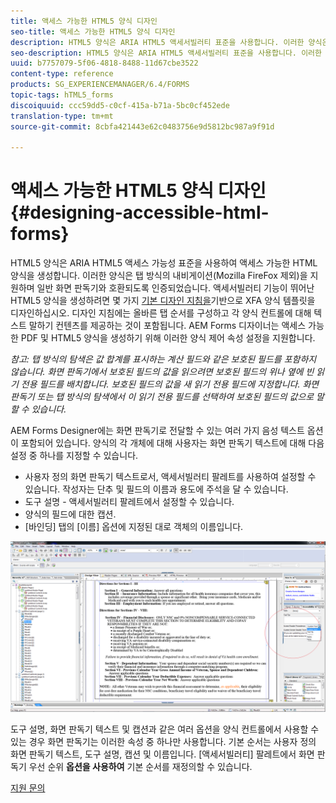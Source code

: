 ```yaml
---
title: 액세스 가능한 HTML5 양식 디자인
seo-title: 액세스 가능한 HTML5 양식 디자인
description: HTML5 양식은 ARIA HTML5 액세서빌러티 표준을 사용합니다. 이러한 양식은 탭 방식의 탐색을 지원하고 일반적인 화면 판독기와 호환되도록 인증되었습니다.
seo-description: HTML5 양식은 ARIA HTML5 액세서빌러티 표준을 사용합니다. 이러한 양식은 탭 방식의 탐색을 지원하고 일반적인 화면 판독기와 호환되도록 인증되었습니다.
uuid: b7757079-5f06-4818-8488-11d67cbe3522
content-type: reference
products: SG_EXPERIENCEMANAGER/6.4/FORMS
topic-tags: hTML5_forms
discoiquuid: ccc59dd5-c0cf-415a-b71a-5bc0cf452ede
translation-type: tm+mt
source-git-commit: 8cbfa421443e62c0483756e9d5812bc987a9f91d

---
```



# 액세스 가능한 HTML5 양식 디자인 {#designing-accessible-html-forms}

HTML5 양식은 ARIA HTML5 액세스 가능성 표준을 사용하여 액세스 가능한 HTML 양식을 생성합니다. 이러한 양식은 탭 방식의 내비게이션(Mozilla FireFox 제외)을 지원하며 일반 화면 판독기와 호환되도록 인증되었습니다. 액세서빌러티 기능이 뛰어난 HTML5 양식을 생성하려면 몇 가지 [기본 디자인 지침을](/help/forms/using/best-practices-for-html5-forms.md)기반으로 XFA 양식 템플릿을 디자인하십시오. 디자인 지침에는 올바른 탭 순서를 구성하고 각 양식 컨트롤에 대해 텍스트 말하기 컨텐츠를 제공하는 것이 포함됩니다. AEM Forms 디자이너는 액세스 가능한 PDF 및 HTML5 양식을 생성하기 위해 이러한 양식 제어 속성 설정을 지원합니다.

*참고: 탭 방식의 탐색은 값 합계를 표시하는 계산 필드와 같은 보호된 필드를 포함하지 않습니다. 화면 판독기에서 보호된 필드의 값을 읽으려면 보호된 필드의 위나 옆에 빈 읽기 전용 필드를 배치합니다. 보호된 필드의 값을 새 읽기 전용 필드에 지정합니다. 화면 판독기 또는 탭 방식의 탐색에서 이 읽기 전용 필드를 선택하여 보호된 필드의 값으로 말할 수 있습니다.*

AEM Forms Designer에는 화면 판독기로 전달할 수 있는 여러 가지 음성 텍스트 옵션이 포함되어 있습니다. 양식의 각 개체에 대해 사용자는 화면 판독기 텍스트에 대해 다음 설정 중 하나를 지정할 수 있습니다.

* 사용자 정의 화면 판독기 텍스트로서, 액세서빌러티 팔레트를 사용하여 설정할 수 있습니다. 작성자는 단추 및 필드의 이름과 용도에 주석을 달 수 있습니다.
* 도구 설명 - 액세서빌러티 팔레트에서 설정할 수 있습니다.
* 양식의 필드에 대한 캡션.
* [바인딩] 탭의 [이름] 옵션에 지정된 대로 객체의 이름입니다.

![접근성](assets/accessibility.png)

도구 설명, 화면 판독기 텍스트 및 캡션과 같은 여러 옵션을 양식 컨트롤에서 사용할 수 있는 경우 화면 판독기는 이러한 속성 중 하나만 사용합니다. 기본 순서는 사용자 정의 화면 판독기 텍스트, 도구 설명, 캡션 및 이름입니다. [액세서빌러티] 팔레트에서 화면 판독기 우선 순위 **옵션을 사용하여** 기본 순서를 재정의할 수 있습니다.

[지원 문의](https://www.adobe.com/account/sign-in.supportportal.html)
